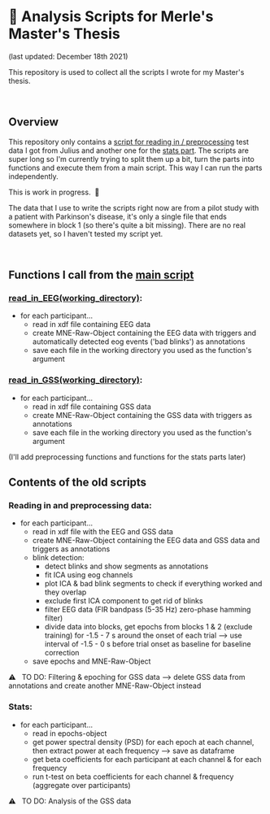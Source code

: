 # :closed_book: Analysis Scripts for Merle's Master's Thesis
(last updated: December 18th 2021)

This repository is used to collect all the scripts I wrote for my Master's thesis.

&nbsp;  

## Overview 
This repository only contains a [script for reading in / preprocessing](/old_scripts/read_and_preproc_data.py) test data I got from Julius and another one for the [stats part](/old_scripts/stats.py). The scripts are super long so I'm currently trying to split them up a bit, turn the parts into functions and execute them from a main script. This way I can run the parts independently.

This is work in progress.&nbsp;  🐢

The data that I use to write the scripts right now are from a pilot study with a patient with Parkinson's disease, it's only a single file that ends somewhere in block 1 (so there's quite a bit missing). There are no real datasets yet, so I haven't tested my script yet.

&nbsp;  

## Functions I call from the [main script](/main) 

### [read_in_EEG(working_directory)](EEG_read_xdf):
* for each participant...
    * read in xdf file containing EEG data
    * create MNE-Raw-Object containing the EEG data with triggers and automatically detected eog events ('bad blinks') as annotations
    * save each file in the working directory you used as the function's argument

### [read_in_GSS(working_directory)](GSS_read_xdf):
* for each participant...
    * read in xdf file containing GSS data
    * create MNE-Raw-Object containing the GSS data with triggers as annotations
    * save each file in the working directory you used as the function's argument

(I'll add preprocessing functions and functions for the stats parts later)


## Contents of the old scripts

### Reading in and preprocessing data:
* for each participant...
    * read in xdf file with the EEG and GSS data
    * create MNE-Raw-Object containing the EEG data and GSS data and triggers as annotations
    * blink detection: 
        * detect blinks and show segments as annotations
        * fit ICA using eog channels
        * plot ICA & bad blink segments to check if everything worked and they overlap
        * exclude first ICA component to get rid of blinks
        * filter EEG data (FIR bandpass (5-35 Hz) zero-phase hamming filter)
        * divide data into blocks, get epochs from blocks 1 & 2 (exclude training) for -1.5 - 7 s around the onset of each trial 
--> use interval of -1.5 - 0 s before trial onset as baseline for baseline correction
    * save epochs and MNE-Raw-Object

:warning: &nbsp; TO DO: Filtering & epoching for GSS data 
--> delete GSS data from annotations and create another MNE-Raw-Object instead
&nbsp;

### Stats: 
* for each participant...
    * read in epochs-object
    * get power spectral density (PSD) for each epoch at each channel, then extract power at each frequency --> save as dataframe
    * get beta coefficients for each participant at each channel & for each frequency
    * run t-test on beta coefficients for each channel & frequency (aggregate over participants) 
     
:warning: &nbsp; TO DO: Analysis of the GSS data
